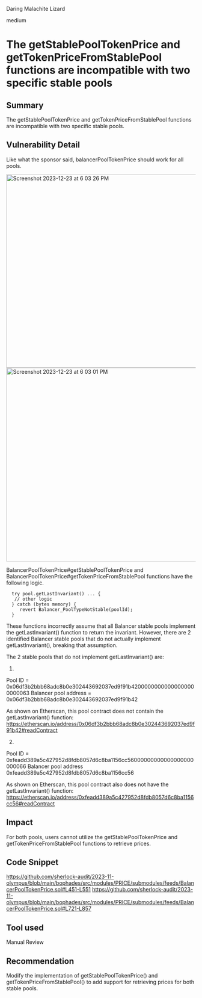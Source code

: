 Daring Malachite Lizard

medium

# The getStablePoolTokenPrice and getTokenPriceFromStablePool functions are incompatible with two specific stable pools

## Summary
The getStablePoolTokenPrice and getTokenPriceFromStablePool functions are incompatible with two specific stable pools.

## Vulnerability Detail
Like what the sponsor said, balancerPoolTokenPrice should work for all pools.

<img width="514" alt="Screenshot 2023-12-23 at 6 03 26 PM" src="https://github.com/sherlock-audit/2023-11-olympus-Coinstein/assets/7101806/d649f77b-acca-4e2b-b9e6-40c3a25de266">
<img width="515" alt="Screenshot 2023-12-23 at 6 03 01 PM" src="https://github.com/sherlock-audit/2023-11-olympus-Coinstein/assets/7101806/5fe8eb2e-8897-4b4f-b900-c1d666eeddbc">

BalancerPoolTokenPrice#getStablePoolTokenPrice and BalancerPoolTokenPrice#getTokenPriceFromStablePool functions have the following logic.

```solidity
  try pool.getLastInvariant() ... {
   // other logic
  } catch (bytes memory) {
     revert Balancer_PoolTypeNotStable(poolId);
  }
```

These functions incorrectly assume that all Balancer stable pools implement the getLastInvariant() function to return the invariant. However, there are 2 identified Balancer stable pools that do not actually implement getLastInvariant(), breaking that assumption.

The 2 stable pools that do not implement getLastInvariant() are:

1. 

Pool ID = 0x06df3b2bbb68adc8b0e302443692037ed9f91b42000000000000000000000063
Balancer pool address = 0x06df3b2bbb68adc8b0e302443692037ed9f91b42

As shown on Etherscan, this pool contract does not contain the getLastInvariant() function: https://etherscan.io/address/0x06df3b2bbb68adc8b0e302443692037ed9f91b42#readContract

2.

Pool ID = 0xfeadd389a5c427952d8fdb8057d6c8ba1156cc56000000000000000000000066
Balancer pool address 0xfeadd389a5c427952d8fdb8057d6c8ba1156cc56

As shown on Etherscan, this pool contract also does not have the getLastInvariant() function: https://etherscan.io/address/0xfeadd389a5c427952d8fdb8057d6c8ba1156cc56#readContract

## Impact
For both pools, users cannot utilize the getStablePoolTokenPrice and getTokenPriceFromStablePool functions to retrieve prices.

## Code Snippet
https://github.com/sherlock-audit/2023-11-olympus/blob/main/bophades/src/modules/PRICE/submodules/feeds/BalancerPoolTokenPrice.sol#L451-L551
https://github.com/sherlock-audit/2023-11-olympus/blob/main/bophades/src/modules/PRICE/submodules/feeds/BalancerPoolTokenPrice.sol#L721-L857

## Tool used
Manual Review

## Recommendation
Modify the implementation of getStablePoolTokenPrice() and getTokenPriceFromStablePool() to add support for retrieving prices for both stable pools.